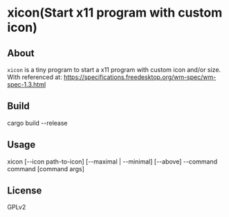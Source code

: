 # xicon(Start x11 program with custom icon)

## About

`xicon` is a tiny program to start a x11 program with custom icon and/or size.
With referenced at:
 https://specifications.freedesktop.org/wm-spec/wm-spec-1.3.html

## Build

cargo build --release

## Usage

xicon [--icon path-to-icon] [--maximal | --minimal] [--above] --command command [command args]

## License

GPLv2

